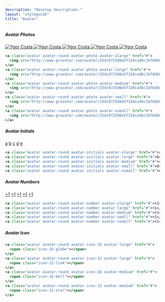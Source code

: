 ```yaml
---
description: "Develop description."
layout: "styleguide"
title: "Avatar"
---
```


##### Avatar Photos

<div class="group-demo">
  <a class="avatar avatar-round avatar-photo avatar-xlarge" href="#">
    <img src="http://www.gravatar.com/avatar/25dc8725d6e5f320ca4bc1bf6db85b53?d=blank&amp;s=120" alt="Ygor Costa">
  </a>
  <a class="avatar avatar-round avatar-photo avatar-large" href="#">
    <img src="http://www.gravatar.com/avatar/25dc8725d6e5f320ca4bc1bf6db85b53?d=blank&amp;s=120" alt="Ygor Costa">
  </a>
  <a class="avatar avatar-round avatar-photo avatar-medium" href="#">
    <img src="http://www.gravatar.com/avatar/25dc8725d6e5f320ca4bc1bf6db85b53?d=blank&amp;s=120" alt="Ygor Costa">
  </a>
  <a class="avatar avatar-round avatar-photo avatar-small" href="#">
    <img src="http://www.gravatar.com/avatar/25dc8725d6e5f320ca4bc1bf6db85b53?d=blank&amp;s=120" alt="Ygor Costa">
  </a>
  <a class="avatar avatar-round avatar-photo avatar-xsmall" href="#">
    <img src="http://www.gravatar.com/avatar/25dc8725d6e5f320ca4bc1bf6db85b53?d=blank&amp;s=120" alt="Ygor Costa">
  </a>
</div>

```xml
<a class="avatar avatar-round avatar-photo avatar-xlarge" href="#">
  <img src="http://www.gravatar.com/avatar/25dc8725d6e5f320ca4bc1bf6db85b53?d=blank&amp;s=120" alt="Ygor Costa">
</a>
<a class="avatar avatar-round avatar-photo avatar-large" href="#">
  <img src="http://www.gravatar.com/avatar/25dc8725d6e5f320ca4bc1bf6db85b53?d=blank&amp;s=120" alt="Ygor Costa">
</a>
<a class="avatar avatar-round avatar-photo avatar-medium" href="#">
  <img src="http://www.gravatar.com/avatar/25dc8725d6e5f320ca4bc1bf6db85b53?d=blank&amp;s=120" alt="Ygor Costa">
</a>
<a class="avatar avatar-round avatar-photo avatar-small" href="#">
  <img src="http://www.gravatar.com/avatar/25dc8725d6e5f320ca4bc1bf6db85b53?d=blank&amp;s=120" alt="Ygor Costa">
</a>
<a class="avatar avatar-round avatar-photo avatar-xsmall" href="#">
  <img src="http://www.gravatar.com/avatar/25dc8725d6e5f320ca4bc1bf6db85b53?d=blank&amp;s=120" alt="Ygor Costa">
</a>
```

##### Avatar Initials

<div class="group-demo">
  <a class="avatar avatar-round avatar-initials avatar-xlarge" href="#">a</a>
  <a class="avatar avatar-round avatar-initials avatar-large" href="#">b</a>
  <a class="avatar avatar-round avatar-initials avatar-medium" href="#">c</a>
  <a class="avatar avatar-round avatar-initials avatar-small" href="#">d</a>
  <a class="avatar avatar-round avatar-initials avatar-xsmall" href="#">e</a>
</div>

```xml
<a class="avatar avatar-round avatar-initials avatar-xlarge" href="#">a</a>
<a class="avatar avatar-round avatar-initials avatar-large" href="#">b</a>
<a class="avatar avatar-round avatar-initials avatar-medium" href="#">c</a>
<a class="avatar avatar-round avatar-initials avatar-small" href="#">d</a>
<a class="avatar avatar-round avatar-initials avatar-xsmall" href="#">e</a>
```

##### Avatar Numbers

<div class="group-demo">
  <a class="avatar avatar-round avatar-number avatar-xlarge" href="#">+1</a>
  <a class="avatar avatar-round avatar-number avatar-large" href="#">+1</a>
  <a class="avatar avatar-round avatar-number avatar-medium" href="#">+1</a>
  <a class="avatar avatar-round avatar-number avatar-small" href="#">+1</a>
  <a class="avatar avatar-round avatar-number avatar-xsmall" href="#">+1</a>
</div>

```xml
<a class="avatar avatar-round avatar-number avatar-xlarge" href="#">+1</a>
<a class="avatar avatar-round avatar-number avatar-large" href="#">+1</a>
<a class="avatar avatar-round avatar-number avatar-medium" href="#">+1</a>
<a class="avatar avatar-round avatar-number avatar-small" href="#">+1</a>
<a class="avatar avatar-round avatar-number avatar-xsmall" href="#">+1</a>
```

##### Avatar Icon

<div class="group-demo">
  <a class="avatar avatar-round avatar-icon-16 avatar-large" href="#">
    <span class="icon-16-globe"></span>
  </a>
  <a class="avatar avatar-round avatar-icon-12 avatar-large" href="#">
    <span class="icon-12-link"></span>
  </a>
  <a class="avatar avatar-round avatar-icon-16 avatar-medium" href="#">
    <span class="icon-16-bell"></span>
  </a>
  <a class="avatar avatar-round avatar-icon-12 avatar-medium" href="#">
    <span class="icon-12-star"></span>
  </a>
</div>

```xml
<a class="avatar avatar-round avatar-icon-16 avatar-large" href="#">
  <span class="icon-16-globe"></span>
</a>
<a class="avatar avatar-round avatar-icon-12 avatar-large" href="#">
  <span class="icon-12-link"></span>
</a>
<a class="avatar avatar-round avatar-icon-16 avatar-medium" href="#">
  <span class="icon-16-bell"></span>
</a>
<a class="avatar avatar-round avatar-icon-12 avatar-medium" href="#">
  <span class="icon-12-star"></span>
</a>
```
